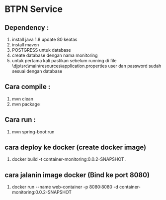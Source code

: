 # BTPN Service

## Dependency :
1. install java 1.8 update 80 keatas
2. install maven 
3. POSTGRESS untuk database
4. create database dengan nama monitoring
5. untuk pertama kali pastikan sebelum running di file \djp\src\main\resources\application.properties user dan password sudah sesuai dengan database

## Cara compile :
1. mvn clean
2. mvn package

## Cara run :
1. mvn spring-boot:run

## cara deploy ke docker (create docker image)
1. docker build -t container-monitoring:0.0.2-SNAPSHOT .

## cara jalanin image docker (Bind ke port 8080)
1. docker run --name web-container -p 8080:8080 -d container-monitoring:0.0.2-SNAPSHOT